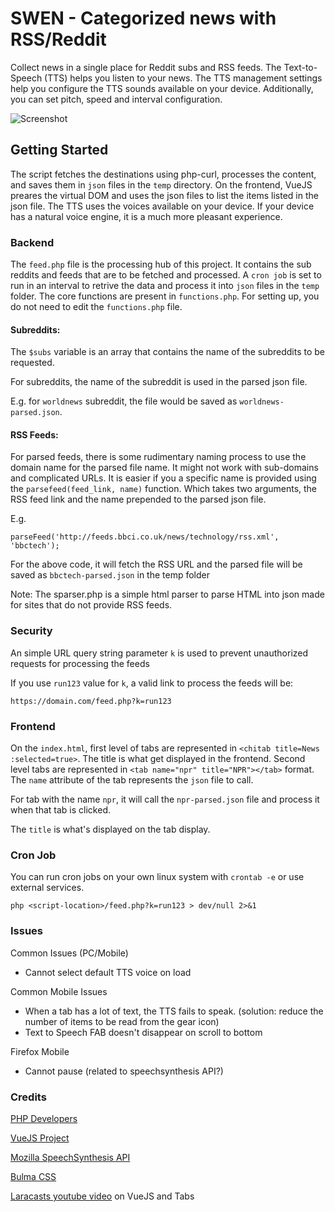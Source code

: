 # SWEN - Categorized news with RSS/Reddit

Collect news in a single place for Reddit subs and RSS feeds. The Text-to-Speech (TTS) helps you listen to your news. The TTS management settings help you configure the TTS sounds available on your device. Additionally, you can set pitch, speed and interval configuration.

![Screenshot]('screenshot.png?raw=true')

## Getting Started

The script fetches the destinations using php-curl, processes the content, and saves them in `json` files in the `temp` directory. On the frontend, VueJS preares the virtual DOM and uses the json files to list the items listed in the json file. The TTS uses the voices available on your device. If your device has a natural voice engine, it is a much more pleasant experience.

### Backend

The `feed.php` file is the processing hub of this project. It contains the sub reddits and feeds that are to be fetched and processed. A `cron job` is set to run in an interval to retrive the data and process it into `json` files in the `temp` folder. The core functions are present in `functions.php`. For setting up, you do not need to edit the `functions.php` file.

#### Subreddits:
The `$subs` variable is an array that contains the name of the subreddits to be requested. 

For subreddits, the name of the subreddit is used in the parsed json file.

E.g. for `worldnews` subreddit, the file would be saved as `worldnews-parsed.json`.

#### RSS Feeds:
For parsed feeds, there is some rudimentary naming process to use the domain name for the parsed file name. It might not work with sub-domains and complicated URLs. It is easier if you a specific name is provided using the `parsefeed(feed_link, name)` function. Which takes two arguments, the RSS feed link and the name prepended to the parsed json file.

E.g.

```
parseFeed('http://feeds.bbci.co.uk/news/technology/rss.xml', 'bbctech');
```

For the above code, it will fetch the RSS URL and the parsed file will be saved as `bbctech-parsed.json` in the temp folder

Note: The sparser.php is a simple html parser to parse HTML into json made for sites that do not provide RSS feeds.

### Security

An simple URL query string parameter `k` is used to prevent unauthorized requests for processing the feeds

If you use `run123` value for `k`, a valid link to process the feeds will be:

```
https://domain.com/feed.php?k=run123
```

### Frontend

On the `index.html`, first level of tabs are represented in `<chitab title=News :selected=true>`. The title is what get displayed in the frontend. Second level tabs are represented in `<tab name="npr" title="NPR"></tab>` format. The `name` attribute of the tab represents the `json` file to call.

For tab with the name `npr`, it will call the `npr-parsed.json` file and process it when that tab is clicked.

The `title` is what's displayed on the tab display.

### Cron Job

You can run cron jobs on your own linux system with `crontab -e` or use external services.
```
php <script-location>/feed.php?k=run123 > dev/null 2>&1
```

### Issues

Common Issues (PC/Mobile)

- Cannot select default TTS voice on load

Common Mobile Issues

- When a tab has a lot of text, the TTS fails to speak. (solution: reduce the number of items to be read from the gear icon)
- Text to Speech FAB doesn't disappear on scroll to bottom

Firefox Mobile
- Cannot pause (related to speechsynthesis API?)


### Credits

[PHP Developers](https://www.php.net/)

[VueJS Project](https://vuejs.org/)

[Mozilla SpeechSynthesis API](https://developer.mozilla.org/en-US/docs/Web/API/Window/speechSynthesis)

[Bulma CSS](https://bulma.io/)

[Laracasts youtube video](https://youtu.be/-95jgDDZq3Y) on VueJS and Tabs